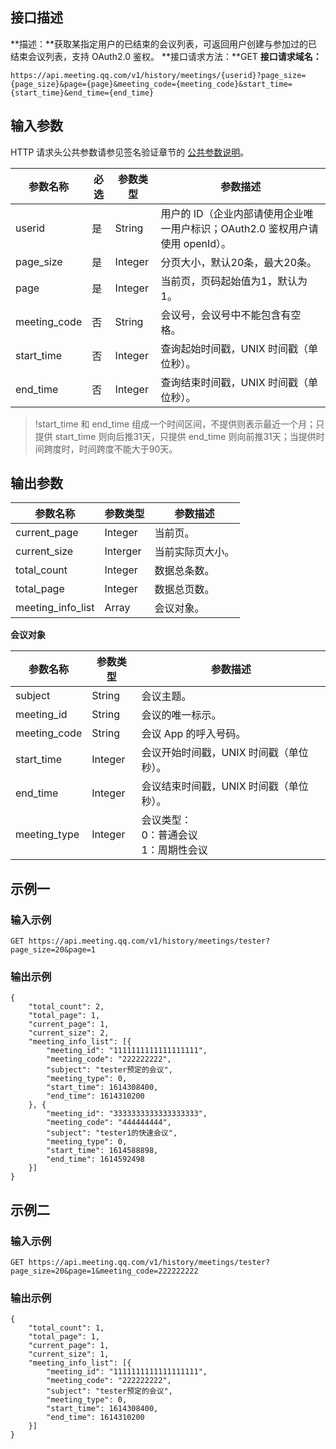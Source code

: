 ## 接口描述
**描述：**获取某指定用户的已结束的会议列表，可返回用户创建与参加过的已结束会议列表，支持 OAuth2.0 鉴权。
**接口请求方法：**GET
**接口请求域名：**
```plaintext
https://api.meeting.qq.com/v1/history/meetings/{userid}?page_size={page_size}&page={page}&meeting_code={meeting_code}&start_time={start_time}&end_time={end_time}
```



## 输入参数
HTTP 请求头公共参数请参见签名验证章节的 [公共参数说明](https://cloud.tencent.com/document/product/1095/42413#.E5.85.AC.E5.85.B1.E5.8F.82.E6.95.B0)。

| 参数名称     | 必选 | 参数类型 | 参数描述                                                     |
| ------------ | ---- | -------- | ------------------------------------------------------------ |
| userid       | 是   | String   | 用户的 ID（企业内部请使用企业唯一用户标识；OAuth2.0 鉴权用户请使用 openId）。 |
| page_size    | 是   | Integer  | 分页大小，默认20条，最大20条。                                 |
| page         | 是   | Integer  | 当前页，页码起始值为1，默认为1。                               |
| meeting_code | 否   | String   | 会议号，会议号中不能包含有空格。                           |
| start_time   | 否   | Integer  | 查询起始时间戳，UNIX 时间戳（单位秒）。                   |
| end_time     | 否   | Integer  | 查询结束时间戳，UNIX 时间戳（单位秒）。                      |

>!start_time 和 end_time 组成一个时间区间，不提供则表示最近一个月；只提供 start_time 则向后推31天，只提供 end_time 则向前推31天；当提供时间跨度时，时间跨度不能大于90天。

## 输出参数

| 参数名称          | 参数类型 | 参数描述       |
| ----------------- | -------- | -------------- |
| current_page      | Integer  | 当前页。          |
| current_size      | Interger | 当前实际页大小。 |
| total_count       | Integer  | 数据总条数。     |
| total_page        | Integer  | 数据总页数。     |
| meeting_info_list | Array    | 会议对象。       |

**会议对象**

| 参数名称     | 参数类型 | 参数描述                                 |
| ------------ | -------- | ---------------------------------------- |
| subject      | String   | 会议主题。                                 |
| meeting_id   | String   | 会议的唯一标示。                           |
| meeting_code | String   | 会议 App 的呼入号码。                        |
| start_time   | Integer   | 会议开始时间戳，UNIX 时间戳（单位秒）。      |
| end_time     | Integer  | 会议结束时间戳，UNIX 时间戳（单位秒）。    |
| meeting_type | Integer  | 会议类型：<br>0：普通会议<br>1：周期性会议 |


## 示例一
### 输入示例


```plaintext
GET https://api.meeting.qq.com/v1/history/meetings/tester?page_size=20&page=1

```

### 输出示例

```plaintext
{
	"total_count": 2,
	"total_page": 1,
	"current_page": 1,
	"current_size": 2,
	"meeting_info_list": [{
		"meeting_id": "1111111111111111111",
		"meeting_code": "222222222",
		"subject": "tester预定的会议",
		"meeting_type": 0,
		"start_time": 1614308400,
		"end_time": 1614310200
	}, {
		"meeting_id": "3333333333333333333",
		"meeting_code": "444444444",
		"subject": "tester1的快速会议",
		"meeting_type": 0,
		"start_time": 1614588898,
		"end_time": 1614592498
	}]
}

```


## 示例二
### 输入示例

```plaintext
GET https://api.meeting.qq.com/v1/history/meetings/tester?page_size=20&page=1&meeting_code=222222222

```

### 输出示例


```plaintext
{
	"total_count": 1,
	"total_page": 1,
	"current_page": 1,
	"current_size": 1,
	"meeting_info_list": [{
		"meeting_id": "1111111111111111111",
		"meeting_code": "222222222",
		"subject": "tester预定的会议",
		"meeting_type": 0,
		"start_time": 1614308400,
		"end_time": 1614310200
	}]
}

```
